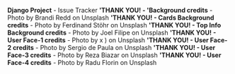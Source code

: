 **Django Project** - Issue Tracker 
**'THANK YOU! - 'Background credits** - Photo by Brandi Redd on Unsplash
**'THANK YOU! - Cards Background credits** - Photo by Ferdinand Stöhr on Unsplash
**'THANK YOU! - Top Info Background credits** - Photo by Joel Filipe on Unsplash
**'THANK YOU! - User Face-1 credits** - Photo by x ) on Unsplash
**'THANK YOU! - User Face-2 credits** - Photo by Sergio de Paula on Unsplash
**'THANK YOU! - User Face-3 credits** - Photo by Reza Biazar on Unsplash
**'THANK YOU! - User Face-4 credits** - Photo by Radu Florin on Unsplash
